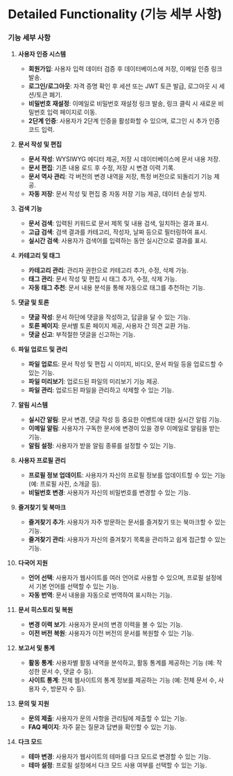 # Detailed Functionality (기능 세부 사항)

### 기능 세부 사항

1. **사용자 인증 시스템**
   - **회원가입**: 사용자 입력 데이터 검증 후 데이터베이스에 저장, 이메일 인증 링크 발송.
   - **로그인/로그아웃**: 자격 증명 확인 후 세션 또는 JWT 토큰 발급, 로그아웃 시 세션/토큰 폐기.
   - **비밀번호 재설정**: 이메일로 비밀번호 재설정 링크 발송, 링크 클릭 시 새로운 비밀번호 입력 페이지로 이동.
   - **2단계 인증**: 사용자가 2단계 인증을 활성화할 수 있으며, 로그인 시 추가 인증 코드 입력.

2. **문서 작성 및 편집**
   - **문서 작성**: WYSIWYG 에디터 제공, 저장 시 데이터베이스에 문서 내용 저장.
   - **문서 편집**: 기존 내용 로드 후 수정, 저장 시 변경 이력 기록.
   - **문서 역사 관리**: 각 버전의 변경 내역을 저장, 특정 버전으로 되돌리기 기능 제공.
   - **자동 저장**: 문서 작성 및 편집 중 자동 저장 기능 제공, 데이터 손실 방지.

3. **검색 기능**
   - **문서 검색**: 입력된 키워드로 문서 제목 및 내용 검색, 일치하는 결과 표시.
   - **고급 검색**: 검색 결과를 카테고리, 작성자, 날짜 등으로 필터링하여 표시.
   - **실시간 검색**: 사용자가 검색어를 입력하는 동안 실시간으로 결과를 표시.

4. **카테고리 및 태그**
   - **카테고리 관리**: 관리자 권한으로 카테고리 추가, 수정, 삭제 가능.
   - **태그 관리**: 문서 작성 및 편집 시 태그 추가, 수정, 삭제 가능.
   - **자동 태그 추천**: 문서 내용 분석을 통해 자동으로 태그를 추천하는 기능.

5. **댓글 및 토론**
   - **댓글 작성**: 문서 하단에 댓글을 작성하고, 답글을 달 수 있는 기능.
   - **토론 페이지**: 문서별 토론 페이지 제공, 사용자 간 의견 교환 가능.
   - **댓글 신고**: 부적절한 댓글을 신고하는 기능.

6. **파일 업로드 및 관리**
   - **파일 업로드**: 문서 작성 및 편집 시 이미지, 비디오, 문서 파일 등을 업로드할 수 있는 기능.
   - **파일 미리보기**: 업로드된 파일의 미리보기 기능 제공.
   - **파일 관리**: 업로드된 파일을 관리하고 삭제할 수 있는 기능.

7. **알림 시스템**
   - **실시간 알림**: 문서 변경, 댓글 작성 등 중요한 이벤트에 대한 실시간 알림 기능.
   - **이메일 알림**: 사용자가 구독한 문서에 변경이 있을 경우 이메일로 알림을 받는 기능.
   - **알림 설정**: 사용자가 받을 알림 종류를 설정할 수 있는 기능.

8. **사용자 프로필 관리**
   - **프로필 정보 업데이트**: 사용자가 자신의 프로필 정보를 업데이트할 수 있는 기능 (예: 프로필 사진, 소개글 등).
   - **비밀번호 변경**: 사용자가 자신의 비밀번호를 변경할 수 있는 기능.

9. **즐겨찾기 및 북마크**
   - **즐겨찾기 추가**: 사용자가 자주 방문하는 문서를 즐겨찾기 또는 북마크할 수 있는 기능.
   - **즐겨찾기 관리**: 사용자가 자신의 즐겨찾기 목록을 관리하고 쉽게 접근할 수 있는 기능.

10. **다국어 지원**
    - **언어 선택**: 사용자가 웹사이트를 여러 언어로 사용할 수 있으며, 프로필 설정에서 기본 언어를 선택할 수 있는 기능.
    - **자동 번역**: 문서 내용을 자동으로 번역하여 표시하는 기능.

11. **문서 히스토리 및 복원**
    - **변경 이력 보기**: 사용자가 문서의 변경 이력을 볼 수 있는 기능.
    - **이전 버전 복원**: 사용자가 이전 버전의 문서를 복원할 수 있는 기능.

12. **보고서 및 통계**
    - **활동 통계**: 사용자별 활동 내역을 분석하고, 활동 통계를 제공하는 기능 (예: 작성한 문서 수, 댓글 수 등).
    - **사이트 통계**: 전체 웹사이트의 통계 정보를 제공하는 기능 (예: 전체 문서 수, 사용자 수, 방문자 수 등).

13. **문의 및 지원**
    - **문의 제출**: 사용자가 문의 사항을 관리팀에 제출할 수 있는 기능.
    - **FAQ 페이지**: 자주 묻는 질문과 답변을 확인할 수 있는 기능.

14. **다크 모드**
    - **테마 변경**: 사용자가 웹사이트의 테마를 다크 모드로 변경할 수 있는 기능.
    - **테마 설정**: 프로필 설정에서 다크 모드 사용 여부를 선택할 수 있는 기능.


